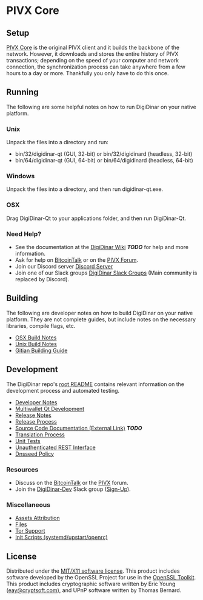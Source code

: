 PIVX Core
=====================

Setup
---------------------
[PIVX Core](http://digidinar.org/wallet) is the original PIVX client and it builds the backbone of the network. However, it downloads and stores the entire history of PIVX transactions; depending on the speed of your computer and network connection, the synchronization process can take anywhere from a few hours to a day or more. Thankfully you only have to do this once.

Running
---------------------
The following are some helpful notes on how to run DigiDinar on your native platform.

### Unix

Unpack the files into a directory and run:

- bin/32/digidinar-qt (GUI, 32-bit) or bin/32/digidinard (headless, 32-bit)
- bin/64/digidinar-qt (GUI, 64-bit) or bin/64/digidinard (headless, 64-bit)

### Windows

Unpack the files into a directory, and then run digidinar-qt.exe.

### OSX

Drag DigiDinar-Qt to your applications folder, and then run DigiDinar-Qt.

### Need Help?

* See the documentation at the [DigiDinar Wiki](https://en.bitcoin.it/wiki/Main_Page) ***TODO***
for help and more information.
* Ask for help on [BitcoinTalk](https://bitcointalk.org/index.php?topic=1262920.0) or on the [PIVX Forum](http://forum.digidinar.org/).
* Join our Discord server [Discord Server](https://discord.digidinar.org)
* Join one of our Slack groups [DigiDinar Slack Groups](https://digidinar.org/slack-logins/) (Main community is replaced by Discord).

Building
---------------------
The following are developer notes on how to build DigiDinar on your native platform. They are not complete guides, but include notes on the necessary libraries, compile flags, etc.

- [OSX Build Notes](build-osx.md)
- [Unix Build Notes](build-unix.md)
- [Gitian Building Guide](gitian-building.md)

Development
---------------------
The DigiDinar repo's [root README](https://github.com/DigiDinar-Project/DigiDinar/blob/master/README.md) contains relevant information on the development process and automated testing.

- [Developer Notes](developer-notes.md)
- [Multiwallet Qt Development](multiwallet-qt.md)
- [Release Notes](release-notes.md)
- [Release Process](release-process.md)
- [Source Code Documentation (External Link)](https://dev.visucore.com/bitcoin/doxygen/) ***TODO***
- [Translation Process](translation_process.md)
- [Unit Tests](unit-tests.md)
- [Unauthenticated REST Interface](REST-interface.md)
- [Dnsseed Policy](dnsseed-policy.md)

### Resources

* Discuss on the [BitcoinTalk](https://bitcointalk.org/index.php?topic=1262920.0) or the [PIVX](http://forum.digidinar.org/) forum.
* Join the [DigiDinar-Dev](https://digidinar-dev.slack.com/) Slack group ([Sign-Up](https://digidinar-dev.herokuapp.com/)).

### Miscellaneous
- [Assets Attribution](assets-attribution.md)
- [Files](files.md)
- [Tor Support](tor.md)
- [Init Scripts (systemd/upstart/openrc)](init.md)

License
---------------------
Distributed under the [MIT/X11 software license](http://www.opensource.org/licenses/mit-license.php).
This product includes software developed by the OpenSSL Project for use in the [OpenSSL Toolkit](https://www.openssl.org/). This product includes
cryptographic software written by Eric Young ([eay@cryptsoft.com](mailto:eay@cryptsoft.com)), and UPnP software written by Thomas Bernard.
